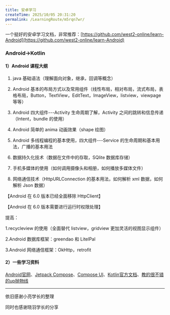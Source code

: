 ```yaml
---
title: 安卓学习
createTime: 2025/10/05 20:31:20
permalink: /LearningRoute/m5rqn7wr/
---
```

一个挺好的安卓学习文档，非常推荐：[https://github.com/west2-online/learn-Android](https://github.com/west2-online/learn-Android)

### Android→Kotlin

#### 1）Android 课程大纲

1. java 基础语法（理解面向对象，继承，回调等概念）

2. Android 基本的布局方式以及常用组件（线性布局，相对布局，流式布局，表格布局，Button，TextView，EditText，ImageView，listview，viewpage 等等）

3. Android 四大组件---Activity 生命周期了解，Activity 之间的跳转和信息传递（Intent，bundle 的使用）

4. Android 简单的 anima 动画效果（shape 绘图）

5. Android 多线程编程的基本使用，四大组件---Service 的生命周期和基本用法，广播的基本用法

6. 数据持久化技术（数据在文件中的存取，SQlite 数据库存储）

7. 手机多媒体的使用（如何调用摄像头和相册，如何播放多媒体文件）

8. 网络通信技术（HttpURLConnection 的基本用法，如何解析 xml 数据，如何解析 Json 数据）

【Android 在 6.0 版本已经全面移除 HttpClient】

【Android 在 6.0 版本需要进行运行时权限处理】

提高：

1.recycleview 的使用（全面替代 listview，gridview 更加灵活的视图显示组件）

2.Android 数据库框架：greendao 和 LitelPal

3.Android 网络通信框架：OkHttp，retrofit

#### 2）一些学习资料

[Android官⽹](https://developer.android.google.cn/guide?hl=zh-cn)、[Jetpack Compose](https://developer.android.google.cn/jetpack?hl=zh-cn)、[Compose UI](https://www.composables.com/compose-ui)、[Kotlin官⽅⽂档](https://book.kotlincn.net/text/home.html)、[教的很不错的up抛物线](https://space.bilibili.com/27559447?spm_id_from=333.337.0.0)

***

依旧感谢小亮学长的整理&#x20;

同时也感谢晓羽学长的分享&#x20;
